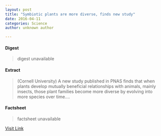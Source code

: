 ```yaml
---
layout: post
title: "Symbiotic plants are more diverse, finds new study"
date: 2016-04-11
categories: Science
author: unknown author

---
```



#### Digest
>digest unavailable

#### Extract
>(Cornell University) A new study published in PNAS finds that when plants develop mutually beneficial relationships with animals, mainly insects, those plant families become more diverse by evolving into more species over time....

#### Factsheet
>factsheet unavailable

[Visit Link](http://www.eurekalert.org/pub_releases/2014-11/cu-spa111314.php)


